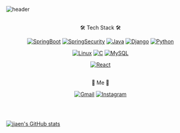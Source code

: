 <!-- ### Hi there 👋 -->

<!--
**jjaen0823/jjaen0823** is a ✨ _special_ ✨ repository because its `README.md` (this file) appears on your GitHub profile.

Here are some ideas to get you started:

- 🔭 I’m currently working on ...
- 🌱 I’m currently learning ...
- 👯 I’m looking to collaborate on ...
- 🤔 I’m looking for help with ...
- 💬 Ask me about ...
- 📫 How to reach me: ...
- 😄 Pronouns: ...
- ⚡ Fun fact: ...
-->

![header](https://capsule-render.vercel.app/api?type=slice&color=auto&height=250&section=header&text=jjaen%20git&fontSize=90)
<br/>
<br/>

<div align=center>

🛠 Tech Stack 🛠

[![SpringBoot](https://img.shields.io/badge/SpringBoot-6DB33F?style=flat-square&logo=Spring&logoColor=black)](github.com/jjaen0823/TODO-List)
[![SpringSecurity](https://img.shields.io/badge/SpringSecurity-6DB33F?style=flat-square&logo=SpringSecurity&logoColor=black)](github.com/jjaen0823/TODO-List)
[![Java](https://img.shields.io/badge/Java-007386?style=flat-square&logo=Java&logoColor=black)](github.com/jjaen0823/TODO-List)
[![Django](https://img.shields.io/badge/Django-092E20?style=flat-square&logo=Django&logoColor=white)](github.com/jjaen0823/TODO-List)
[![Python](https://img.shields.io/badge/Python-3776AB?style=flat-square&logo=Python&logoColor=white)](github.com/jjaen0823/TODO-List)

[![Linux](https://img.shields.io/badge/Linux-FCC624?style=flat-square&logo=Linux&logoColor=black)](github.com/jjaen0823/TODO-List)
[![C](https://img.shields.io/badge/C-A8B9CC?style=flat-square&logo=C&logoColor=black)](github.com/jjaen0823/TODO-List)
[![MySQL](https://img.shields.io/badge/MySQL-4479A1?style=flat-square&logo=MySQL&logoColor=black)](github.com/jjaen0823/TODO-List)  

 
[![React](https://img.shields.io/badge/React-61DAFB?style=flat-square&logo=React&logoColor=black)](github.com/jjaen0823/TODO-List)  
 
<br/>
🐹 Me 🥝
 
[![Gmail](https://img.shields.io/badge/Gmail-EA4335?style=flat-square&logo=Gmail&logoColor=white)](poungki0823@gmail.com)
[![Instagram](https://img.shields.io/badge/Instagram-E4405F?style=flat-square&logo=Instagram&logoColor=white)](https://www.instagram.com/jjae_n__/)  
 
 
</div>

<br/>
<br/>

[![jjaen's GitHub stats](https://github-readme-stats.vercel.app/api?username=jjaen0823&show_icons=true&theme=vision-friendly-dark)](https://github.com/jjaen0823/github-readme-stats)
